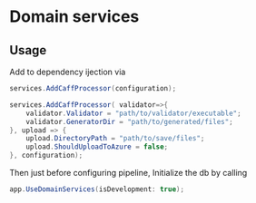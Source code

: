 ﻿# Domain services

## Usage

Add to dependency ijection via

```c#
services.AddCaffProcessor(configuration);

services.AddCaffProcessor( validator=>{
	validator.Validator = "path/to/validator/executable";
	validator.GeneratorDir = "path/to/generated/files";
}, upload => {
	upload.DirectoryPath = "path/to/save/files";
	upload.ShouldUploadToAzure = false;
}, configuration);

```

Then just before configuring pipeline,
Initialize the db by calling

```c#
app.UseDomainServices(isDevelopment: true);
```